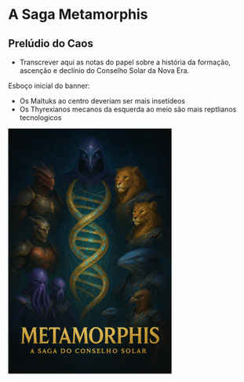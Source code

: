 # A Saga Metamorphis

## Prelúdio do Caos

* Transcrever aqui as notas do papel sobre a história da formação, ascenção e declínio do Conselho Solar da Nova Era.

Esboço inicial do banner:
* Os Maltuks ao centro deveriam ser mais insetídeos
* Os Thyrexianos mecanos da esquerda ao meio são mais reptlianos tecnologicos


<img src="images/conselho_solar_01.png" alt="Maltuk e seu manto" width="333"/>
